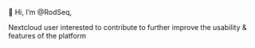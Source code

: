👋 Hi, I’m @RodSeq, 

Nextcloud user interested to contribute to further improve the usability & features of the platform

<!---
RodSeq/RodSeq is a ✨ special ✨ repository because its `README.md` (this file) appears on your GitHub profile.
You can click the Preview link to take a look at your changes.
--->
